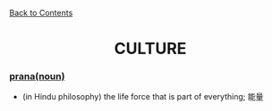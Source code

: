 ﻿[Back to Contents](../README.md)

<h1 style="text-align: center;">CULTURE</h1>

### [prana(noun)](https://www.oxfordlearnersdictionaries.com/definition/english/prana)
- (in Hindu philosophy) the life force that is part of everything; 能量

